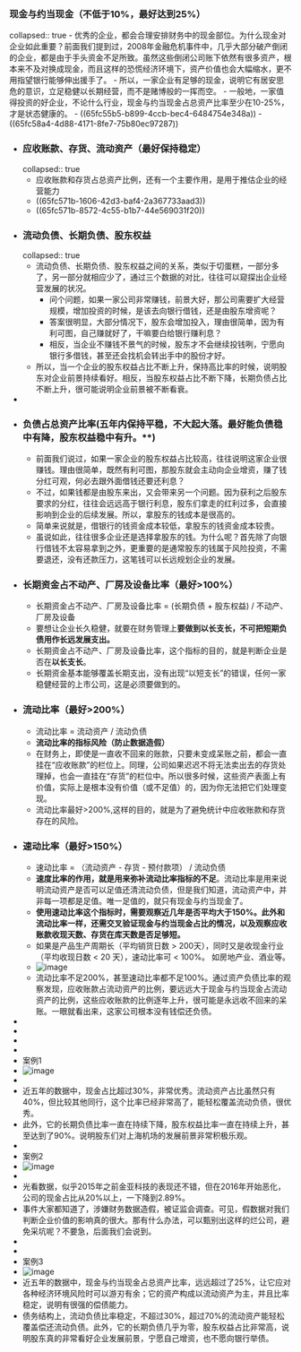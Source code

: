 ### 现金与约当现金（不低于10%，最好达到25%）
collapsed:: true
	- 优秀的企业，都会合理安排财务中的现金部位。为什么现金对企业如此重要？前面我们提到过，2008年金融危机事件中，几乎大部分破产倒闭的企业，都是由于手头资金不足所致。虽然这些倒闭公司账下依然有很多资产，根本来不及对换成现金，而且这样的恐慌经济环境下，资产价值也会大幅缩水，更不用指望银行能够伸出援手了。
	- 所以，一家企业有足够的现金，说明它有居安思危的意识，立足稳健以长期经营，而不是赌博般的一挥而空。
	- 一般地，一家值得投资的好企业，不论什么行业，现金与约当现金占总资产比率至少在10-25%，才是状态健康的。
	- ((65fc55b5-b899-4ccb-bec4-6484754e348a))
	- ((65fc58a4-4d88-4171-8fe7-75b80ec97287))
- ### 应收账款、存货、流动资产（最好保持稳定）
  collapsed:: true
	- 应收账款和存货占总资产比例，还有一个主要作用，是用于推估企业的经营能力
	- ((65fc571b-1606-42d3-baf4-2a367733aad3))
	- ((65fc571b-8572-4c55-b1b7-44e569031f20))
- ### 流动负债、长期负债、股东权益
  collapsed:: true
	- 流动负债、长期负债、股东权益之间的关系，类似于切蛋糕，一部分多了，另一部分就相应少了，通过三个数据的对比，往往可以窥探出企业经营发展的状况。
		- 问个问题，如果一家公司非常赚钱，前景大好，那公司需要扩大经营规模，增加投资的时候，是该去向银行借钱，还是由股东增资呢？
		- 答案很明显，大部分情况下，股东会增加投入，理由很简单，因为有利可图，自己赚就好了，干嘛要白给银行赚利息？
		- 相反，当企业不赚钱不景气的时候，股东才不会继续投钱咧，宁愿向银行多借钱，甚至还会找机会转出手中的股份才好。
	- 所以，当一个企业的股东权益占比不断上升，保持高比率的时候，说明股东对企业前景持续看好。相反，当股东权益占比不断下降，长期负债占比不断上升，很可能说明企业前景被不断看衰。
-
- ### 负债占总资产比率(五年内保持平稳，不大起大落。最好能负债稳中有降，股东权益稳中有升。**)
	- 前面我们说过，如果一家企业的股东权益占比较高，往往说明这家企业很赚钱。理由很简单，既然有利可图，那股东就会主动向企业增资，赚了钱分红可观，何必去跟外面借钱还要还利息？
	- 不过，如果钱都是由股东来出，又会带来另一个问题。因为获利之后股东要求的分红，往往会远远高于银行利息，股东们拿走的红利过多，会直接影响到企业的后续发展。所以，拿股东的钱成本是很高的。
	- 简单来说就是，借银行的钱资金成本较低，拿股东的钱资金成本较贵。
	- 虽说如此，往往很多企业还是选择拿股东的钱。为什么呢？首先除了向银行借钱不太容易拿到之外，更重要的是通常股东的钱属于风险投资，不需要退还，没有还款压力，这笔钱可以长远规划企业的发展。
- ### 长期资金占不动产、厂房及设备比率（最好>100%）
	- 长期资金占不动产、厂房及设备比率 = (长期负债 + 股东权益) / 不动产、厂房及设备
	- 要想让企业长久稳健，就要在财务管理上**要做到以长支长，不可把短期负债用作长远发展支出。**
	- 长期资金占不动产、厂房及设备比率，这个指标的目的，就是判断企业是否在**以长支长**。
	- 长期资金基本能够覆盖长期支出，没有出现“以短支长”的错误，任何一家稳健经营的上市公司，这是必须要做到的。
- ### 流动比率（最好>200%）
	- 流动比率 = 流动资产 / 流动负债
	- **流动比率的指标风险（防止数据造假）**
	- 在财务上，即使是一直收不回来的账款，只要未变成呆账之前，都会一直挂在“应收账款”的栏位上。同理，公司如果迟迟不将无法卖出去的存货处理掉，也会一直挂在“存货”的栏位中。所以很多时候，这些资产表面上有价值，实际上是根本没有价值（或不足值）的，因为你无法把它们处理变现。
	- 流动比率最好>200%,这样的目的，就是为了避免统计中应收账款和存货存在的风险。
- ### 速动比率（最好>150%）
	- 速动比率 = （流动资产 - 存货 - 预付款项） / 流动负债
	- **速度比率的作用，就是用来弥补流动比率指标的不足**。流动比率是用来说明流动资产是否可以足值还清流动负债，但是我们知道，流动资产中，并非每一项都是足值。唯一足值的，就只有现金与约当现金了。
	- **使用速动比率这个指标时，需要观察近几年是否平均大于150%。此外和流动比率一样，还需交叉验证现金与约当现金占比的情况，以及观察应收账款收现天数、存货在库天数是否足够短。**
	- 如果是产品生产周期长（平均销货日数 > 200天），同时又是收现金行业（平均收现日数 < 20 天），速动比率可 < 100%。 如房地产业、酒业等。
	- ![image](http://image.holdle.com/%E4%B9%90%E8%A7%86%E7%BD%91%E5%81%BF%E5%80%BA%E8%83%BD%E5%8A%9B%2020180708.png)
	- 流动比率不足200%，甚至速动比率都不足100%。通过资产负债比率的观察发现，应收账款占流动资产的比例，要远远大于现金与约当现金占流动资产的比例，这些应收账款的比例逐年上升，很可能是永远收不回来的呆账。一眼就看出来，这家公司根本没有钱偿还负债。
-
-
-
-
- 案例1
- ![image](http://image.holdle.com/%E4%B8%8A%E6%B5%B7%E6%9C%BA%E5%9C%BA-%E8%B5%84%E4%BA%A7%E8%B4%9F%E5%80%BA%E6%AF%94%E7%8E%872.png)
-
- 近五年的数据中，现金占比超过30%，非常优秀。流动资产占比虽然只有40%，但比较其他同行，这个比率已经非常高了，能轻松覆盖流动负债，很优秀。
- 此外，它的长期负债比率一直在持续下降，股东权益比率一直在持续上升，甚至达到了90%。说明股东们对上海机场的发展前景非常积极乐观。
-
- 案例2
- ![image](http://image.holdle.com/%E9%87%91%E4%BA%9A%E7%A7%91%E6%8A%80-%E8%B5%84%E4%BA%A7%E8%B4%9F%E5%80%BA%E6%AF%94%E7%8E%872.png)
-
- 光看数据，似乎2015年之前金亚科技的表现还不错，但在2016年开始恶化，公司的现金占比从20%以上，一下降到2.89%。
- 事件大家都知道了，涉嫌财务数据造假，被证监会调查。可见，假数据对我们判断企业价值的影响真的很大。那有什么办法，可以甄别出这样的烂公司，避免采坑呢？不要急，后面我们会说到。
-
-
- 案例3
- ![image](http://image.holdle.com/%E8%B4%B5%E5%B7%9E%E8%8C%85%E5%8F%B0-%E8%B5%84%E4%BA%A7%E8%B4%9F%E5%80%BA%E6%AF%94%E7%8E%872.png)
- 近五年的数据中，现金与约当现金占总资产比率，远远超过了25%，让它应对各种经济环境风险时可以游刃有余；它的资产构成以流动资产为主，并且比率稳定，说明有很强的偿债能力。
- 债务结构上，流动负债比率稳定，不超过30%，超过70%的流动资产能轻松覆盖偿还流动负债。此外，它的长期负债几乎为零，股东权益占比非常高，说明股东真的非常看好企业发展前景，宁愿自己增资，也不愿向银行举债。